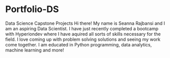 # Portfolio-DS
Data Science Capstone Projects
Hi there! My name is Seanna Rajbansi and I am an aspiring Data Scientist. I have just recently completed a bootcamp with Hyperiondev where I have aquired all sorts of skills necessary for the field. I love coming up with problem solving solutions and seeing my work come together. I am educated in Python programming, data analytics, machine learning and more!
